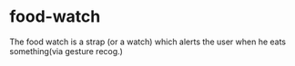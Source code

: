 # food-watch
The food watch is a strap (or a watch) which alerts  the user when he eats something(via gesture recog.)
